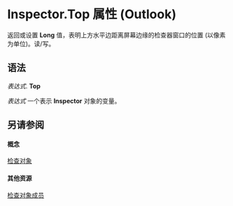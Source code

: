 
# Inspector.Top 属性 (Outlook)

返回或设置 **Long** 值，表明上方水平边距离屏幕边缘的检查器窗口的位置 (以像素为单位)。读/写。


## 语法

 _表达式_. **Top**

 _表达式_ 一个表示 **Inspector** 对象的变量。


## 另请参阅


#### 概念


[检查对象](d7384756-669c-0549-1032-c3b864187994.md)
#### 其他资源


[检查对象成员](acd3e13f-4727-7966-d2a5-a95e4528425c.md)